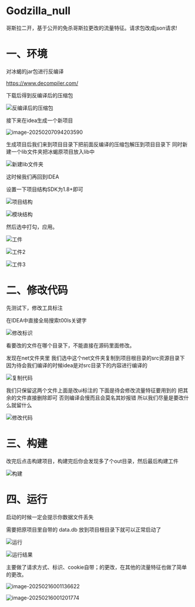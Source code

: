 # Godzilla_null
哥斯拉二开，基于公开的免杀哥斯拉更改的流量特征。请求包改成json请求!

# 一、环境

对冰蝎的jar包进行反编译

https://www.decompiler.com/

下载后得到反编译后的压缩包

![反编译后的压缩包](./README.assets/反编译后的压缩包.jpg)

接下来在idea生成一个新项目

![image-20250207094203590](./README.assets/image-20250207094203590.png)

生成项目后我们来到项目目录下把前面反编译的压缩包解压到项目目录下  同时新建一个lib文件夹把冰蝎原项目放入lib中  

![新建lib文件夹](./README.assets/新建lib文件夹.jpg)

这时候我们再回到IDEA

设置一下项目结构SDK为1.8+即可  

![项目结构](./README.assets/项目结构.jpg)

![模块结构](./README.assets/模块结构.jpg)

然后选中打勾，应用。

![工件](./README.assets/工件.jpg)

![工件2](./README.assets/工件2.jpg)



![工件3](./README.assets/工件3.jpg)



# 二、修改代码

先测试下，修改工具标注

在IDEA中直接全局搜索t00ls关键字

![修改标识](./README.assets/修改标识.jpg)

看要改的文件在哪个目录下，不能直接在源码里面修改。



发现在net文件夹里 我们选中这个net文件夹复制到项目根目录的src资源目录下  因为待会我们编译的时候idea是对src目录下的内容进行编译­的

![复制代码](./README.assets/复制代码.jpg)

我们只保留这两个文件上面是改ui标注的  下面是待会修改流量特征要用到的   把其余的文件直接删除即可  否则编译会慢而且会莫名其妙报错  所以我们尽量是要改什么就留什么

![修改代码](./README.assets/修改代码.jpg)

# 三、构建

改完后点击构建项目，构建完后你会发现多了个out目录，然后最后构建工件

![构建](./README.assets/构建.png)

# 四、运行

启动的时候一定会提示你数据文件丢失

需要把原项目里自带的  data.db 放到项目根目录下就可以正常启动了

![运行](./README.assets/运行.png)



![运行结果](./README.assets/运行结果.jpg)







主要做了请求方式、标识、cookie自带；的更改，在其他的流量特征也做了简单的更改。

![image-20250216001136622](./README.assets/image-20250216001136622.png)

![image-20250216001201774](./README.assets/image-20250216001201774.png)
